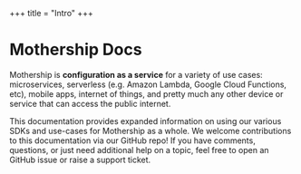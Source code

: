 +++
title = "Intro"
+++

# Mothership Docs

Mothership is **configuration as a service** for a variety of use cases: microservices, serverless (e.g. Amazon Lambda, Google Cloud Functions, etc),
mobile apps, internet of things, and pretty much any other device or service that can access the public internet.

This documentation provides expanded information on using our various SDKs and use-cases for Mothership as a whole. We welcome contributions to this
documentation via our GitHub repo! If you have comments, questions, or just need additional help on a topic, feel free to open an GitHub issue or raise
a support ticket.